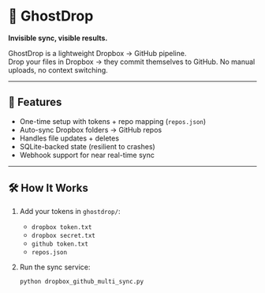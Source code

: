 # 👻 GhostDrop

**Invisible sync, visible results.**

GhostDrop is a lightweight Dropbox → GitHub pipeline.  
Drop your files in Dropbox → they commit themselves to GitHub. No manual uploads, no context switching.

---

## 🚀 Features
- One-time setup with tokens + repo mapping (`repos.json`)
- Auto-sync Dropbox folders → GitHub repos
- Handles file updates + deletes
- SQLite-backed state (resilient to crashes)
- Webhook support for near real-time sync

---

## 🛠️ How It Works
1. Add your tokens in `ghostdrop/`:
   - `dropbox token.txt`
   - `dropbox secret.txt`
   - `github token.txt`
   - `repos.json`

2. Run the sync service:
   ```bash
   python dropbox_github_multi_sync.py
